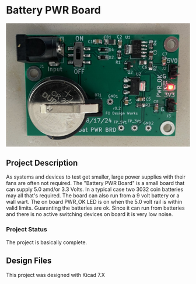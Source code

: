 # Battery PWR Board

![Robot_Front](https://github.com/jerryok826/Battery-PWR-Board/blob/main/Pictures/battery_pwr_brd_r3.jpeg)

## Project Description
As systems and devices to test get smaller, large power supplies with their fans are often not required. The "Battery PWR Board" is a small board that can supply 5.0 amd/or 3.3 Volts. In a typical case two 3032 coin batteries may all that's required. The board can also run from a 9 volt battery or a wall wart. The on board PWR_OK LED is on when the 5.0 volt rail is within valid limits. Guaranting the batteries are ok. Since it can run from batteries and there is no active switching devices on board it is very low noise. 

### Project Status
The project is basically complete.

## Design Files
This project was designed with Kicad 7.X


